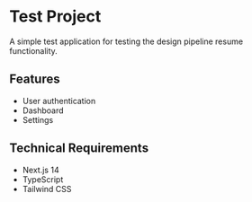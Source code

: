 # Test Project

A simple test application for testing the design pipeline resume functionality.

## Features
- User authentication
- Dashboard
- Settings

## Technical Requirements
- Next.js 14
- TypeScript
- Tailwind CSS
